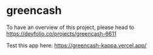 # greencash

To have an overview of this project, please head to https://devfolio.co/projects/greencash-6611

Test this app here: https://greencash-kappa.vercel.app/
